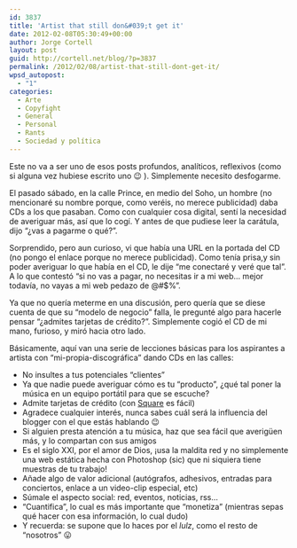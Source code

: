 ```yaml
---
id: 3837
title: 'Artist that still don&#039;t get it'
date: 2012-02-08T05:30:49+00:00
author: Jorge Cortell
layout: post
guid: http://cortell.net/blog/?p=3837
permalink: /2012/02/08/artist-that-still-dont-get-it/
wpsd_autopost:
  - "1"
categories:
  - Arte
  - Copyfight
  - General
  - Personal
  - Rants
  - Sociedad y polí­tica
---
```

Este no va a ser uno de esos posts profundos, analíticos, reflexivos (como si alguna vez hubiese escrito uno 😉 ). Simplemente necesito desfogarme.

El pasado sábado, en la calle Prince, en medio del Soho, un hombre (no mencionaré su nombre porque, como veréis, no merece publicidad) daba CDs a los que pasaban. Como con cualquier cosa digital, sentí la necesidad de averiguar más, así que lo cogí. Y antes de que pudiese leer la carátula, dijo &#8220;¿vas a pagarme o qué?&#8221;.

Sorprendido, pero aun curioso, vi que había una URL en la portada del CD (no pongo el enlace porque no merece publicidad). Como tenía prisa,y sin poder averiguar lo que había en el CD, le dije &#8220;me conectaré y veré que tal&#8221;. A lo que contestó &#8220;si no vas a pagar, no necesitas ir a mi web&#8230; mejor todavía, no vayas a mi web pedazo de @#$%&#8221;.

Ya que no quería meterme en una discusión, pero quería que se diese cuenta de que su &#8220;modelo de negocio&#8221; falla, le pregunté algo para hacerle pensar &#8220;¿admites tarjetas de crédito?&#8221;. Simplemente cogió el CD de mi mano, furioso, y miró hacia otro lado.

Básicamente, aquí van una serie de lecciones básicas para los aspirantes a artista con &#8220;mi-propia-discográfica&#8221; dando CDs en las calles:

  * No insultes a tus potenciales &#8220;clientes&#8221;
  * Ya que nadie puede averiguar cómo es tu &#8220;producto&#8221;, ¿qué tal poner la música en un equipo portátil para que se escuche?
  * Admite tarjetas de crédito (con <a title="https://squareup.com/" href="https://squareup.com/" target="_blank">Square</a> es fácil)
  * Agradece cualquier interés, nunca sabes cuál será la influencia del blogger con el que estás hablando 😉
  * Si alguien presta atención a tu música, haz que sea fácil que averigüen más, y lo compartan con sus amigos
  * Es el siglo XXI, por el amor de Dios, ¡usa la maldita red y no simplemente una web estática hecha con Photoshop (sic) que ni siquiera tiene muestras de tu trabajo!
  * Añade algo de valor adicional (autógrafos, adhesivos, entradas para conciertos, enlace a un video-clip especial, etc)
  * Súmale el aspecto social: red, eventos, noticias, rss&#8230;
  * &#8220;Cuantifica&#8221;, lo cual es más importante que &#8220;monetiza&#8221; (mientras sepas qué hacer con esa información, lo cual dudo)
  * Y recuerda: se supone que lo haces por el _lulz_, como el resto de &#8220;nosotros&#8221; 😛